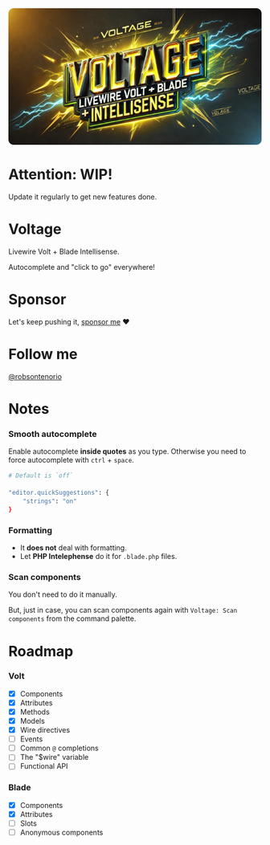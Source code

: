 <img src="https://github.com/robsontenorio/voltage/blob/main/voltage.png?raw=true" >

# Attention:  WIP!

Update it regularly to get new features done.

# Voltage

Livewire Volt + Blade Intellisense.

Autocomplete and "click to go" everywhere!

# Sponsor

Let's keep pushing it, [sponsor me](https://github.com/sponsors/robsontenorio) ❤️


# Follow me

[@robsontenorio](https://twitter.com/robsontenorio)

# Notes

### Smooth autocomplete

Enable autocomplete **inside quotes** as you type. Otherwise you need to force autocomplete with `ctrl` + `space`.

```bash
# Default is `off`

"editor.quickSuggestions": {
    "strings": "on"
}
```

###  Formatting

- It **does not** deal with formatting.
- Let **PHP Intelephense** do it for `.blade.php` files.

### Scan components

You don't need to do it manually. 

But, just in case, you can scan components again with `Voltage: Scan components` from the command palette.

# Roadmap
### Volt

- [x] Components
- [x] Attributes
- [x] Methods
- [x] Models
- [x] Wire directives
- [ ] Events 
- [ ] Common `@` completions
- [ ] The "$wire" variable
- [ ] Functional API

### Blade
- [x] Components
- [x] Attributes
- [ ] Slots
- [ ] Anonymous components
